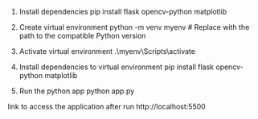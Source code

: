 1. Install dependencies
pip install flask opencv-python matplotlib

2. Create virtual environment
python -m venv myenv  # Replace with the path to the compatible Python version

3. Activate virtual environment
.\myenv\Scripts\activate

4. Install dependencies to virtual environment
pip install flask opencv-python matplotlib

6. Run the python app
python app.py

link to access the application after run
http://localhost:5500


